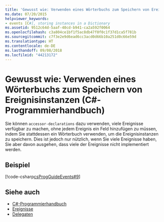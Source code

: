 ```yaml
---
title: 'Gewusst wie: Verwenden eines Wörterbuchs zum Speichern von Ereignisinstanzen (C#-Programmierhandbuch)'
ms.date: 07/20/2015
helpviewer_keywords:
- events [C#], storing instances in a Dictionary
ms.assetid: 9512c64d-5aaf-40cd-b941-ca2a592f0064
ms.openlocfilehash: c3a804ce1bf1f5ac8db47f0f0c1f37d1ca5f781b
ms.sourcegitcommit: c7f3e2e9d6ead6cc3acd0d66b10a251d0c66e59d
ms.translationtype: HT
ms.contentlocale: de-DE
ms.lasthandoff: 09/08/2018
ms.locfileid: "44213172"
---
```

# <a name="how-to-use-a-dictionary-to-store-event-instances-c-programming-guide"></a>Gewusst wie: Verwenden eines Wörterbuchs zum Speichern von Ereignisinstanzen (C#-Programmierhandbuch)
Sie können `accessor-declarations` dazu verwenden, viele Ereignisse verfügbar zu machen, ohne jedem Ereignis ein Feld hinzufügen zu müssen, indem Sie stattdessen ein Wörterbuch verwenden, um die Ereignisinstanzen zu speichern. Dies ist jedoch nur nützlich, wenn Sie viele Ereignisse haben, Sie aber davon ausgehen, dass viele der Ereignisse nicht implementiert werden.  
  
## <a name="example"></a>Beispiel  
 [!code-csharp[csProgGuideEvents#9](../../../csharp/programming-guide/events/codesnippet/CSharp/how-to-use-a-dictionary-to-store-event-instances_1.cs)]  
  
## <a name="see-also"></a>Siehe auch

- [C#-Programmierhandbuch](../../../csharp/programming-guide/index.md)  
- [Ereignisse](../../../csharp/programming-guide/events/index.md)  
- [Delegaten](../../../csharp/programming-guide/delegates/index.md)
